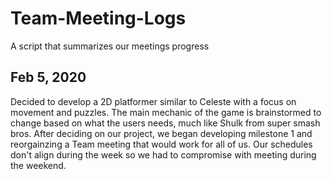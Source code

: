 # Team-Meeting-Logs
A script that summarizes our meetings progress



## Feb 5, 2020

Decided to develop a 2D platformer similar to Celeste with a focus on movement and puzzles. The main mechanic of the game is brainstormed to change based on what the users needs, much like Shulk from super smash bros. After deciding on our project, we began developing milestone 1 and reorgainzing a Team meeting that would work for all of us. Our schedules don't align during the week so we had to compromise with meeting during the weekend.
